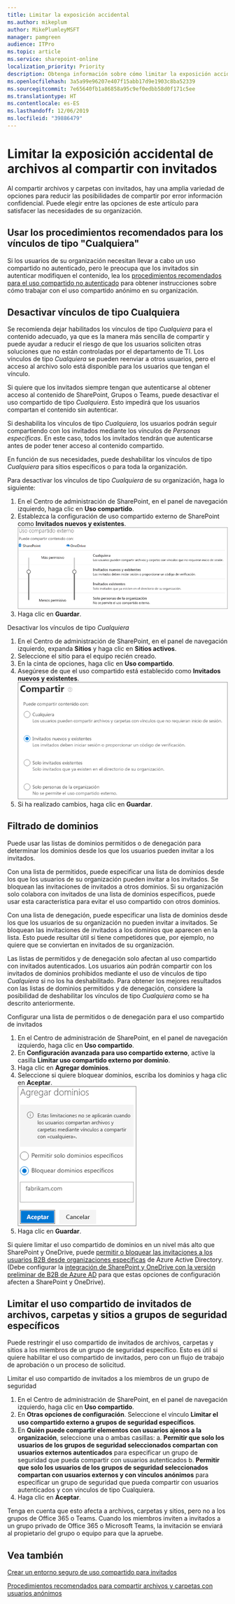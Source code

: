 ```yaml
---
title: Limitar la exposición accidental
ms.author: mikeplum
author: MikePlumleyMSFT
manager: pamgreen
audience: ITPro
ms.topic: article
ms.service: sharepoint-online
localization_priority: Priority
description: Obtenga información sobre cómo limitar la exposición accidental de información al compartir archivos con invitados.
ms.openlocfilehash: 3a5a99e96207e407f15abb17d9e1903c8ba52339
ms.sourcegitcommit: 7e65640fb1a86858a95c9ef0edbb58d0f171c5ee
ms.translationtype: HT
ms.contentlocale: es-ES
ms.lasthandoff: 12/06/2019
ms.locfileid: "39886479"
---
```

# <a name="limit-accidental-exposure-to-files-when-sharing-with-guests"></a>Limitar la exposición accidental de archivos al compartir con invitados

Al compartir archivos y carpetas con invitados, hay una amplia variedad de opciones para reducir las posibilidades de compartir por error información confidencial. Puede elegir entre las opciones de este artículo para satisfacer las necesidades de su organización.

## <a name="use-best-practices-for-anyone-links"></a>Usar los procedimientos recomendados para los vínculos de tipo "Cualquiera"

Si los usuarios de su organización necesitan llevar a cabo un uso compartido no autenticado, pero le preocupa que los invitados sin autenticar modifiquen el contenido, lea los [procedimientos recomendados para el uso compartido no autenticado](best-practices-anonymous-sharing.md) para obtener instrucciones sobre cómo trabajar con el uso compartido anónimo en su organización.

## <a name="turn-off-anyone-links"></a>Desactivar vínculos de tipo Cualquiera

Se recomienda dejar habilitados los vínculos de tipo *Cualquiera* para el contenido adecuado, ya que es la manera más sencilla de compartir y puede ayudar a reducir el riesgo de que los usuarios soliciten otras soluciones que no están controladas por el departamento de TI. Los vínculos de tipo *Cualquiera* se pueden reenviar a otros usuarios, pero el acceso al archivo solo está disponible para los usuarios que tengan el vínculo.

Si quiere que los invitados siempre tengan que autenticarse al obtener acceso al contenido de SharePoint, Grupos o Teams, puede desactivar el uso compartido de tipo *Cualquiera*. Esto impedirá que los usuarios compartan el contenido sin autenticar.

Si deshabilita los vínculos de tipo *Cualquiera*, los usuarios podrán seguir compartiendo con los invitados mediante los vínculos de *Personas específicas*. En este caso, todos los invitados tendrán que autenticarse antes de poder tener acceso al contenido compartido.

En función de sus necesidades, puede deshabilitar los vínculos de tipo *Cualquiera* para sitios específicos o para toda la organización.

Para desactivar los vínculos de tipo *Cualquiera* de su organización, haga lo siguiente: 
1. En el Centro de administración de SharePoint, en el panel de navegación izquierdo, haga clic en **Uso compartido**.
2. Establezca la configuración de uso compartido externo de SharePoint como **Invitados nuevos y existentes**.</br>
   ![Captura de pantalla de la configuración de uso compartido externo del sitio de SharePoint](media/sharepoint-organization-external-sharing-controls-new-users.png)
3. Haga clic en **Guardar**.

Desactivar los vínculos de tipo *Cualquiera*
1. En el Centro de administración de SharePoint, en el panel de navegación izquierdo, expanda **Sitios** y haga clic en **Sitios activos**.
2. Seleccione el sitio para el equipo recién creado.
3. En la cinta de opciones, haga clic en **Uso compartido**.
4. Asegúrese de que el uso compartido está establecido como **Invitados nuevos y existentes**.</br>
   ![Captura de pantalla de la configuración de uso compartido externo del sitio de SharePoint](media/sharepoint-site-external-sharing-settings.png)
5. Si ha realizado cambios, haga clic en **Guardar**.

## <a name="domain-filtering"></a>Filtrado de dominios

Puede usar las listas de dominios permitidos o de denegación para determinar los dominios desde los que los usuarios pueden invitar a los invitados.

Con una lista de permitidos, puede especificar una lista de dominios desde los que los usuarios de su organización pueden invitar a los invitados. Se bloquean las invitaciones de invitados a otros dominios. Si su organización solo colabora con invitados de una lista de dominios específicos, puede usar esta característica para evitar el uso compartido con otros dominios.

Con una lista de denegación, puede especificar una lista de dominios desde los que los usuarios de su organización no pueden invitar a invitados. Se bloquean las invitaciones de invitados a los dominios que aparecen en la lista. Esto puede resultar útil si tiene competidores que, por ejemplo, no quiere que se conviertan en invitados de su organización.

Las listas de permitidos y de denegación solo afectan al uso compartido con invitados autenticados. Los usuarios aún podrán compartir con los invitados de dominios prohibidos mediante el uso de vínculos de tipo *Cualquiera* si no los ha deshabilitado. Para obtener los mejores resultados con las listas de dominios permitidos y de denegación, considere la posibilidad de deshabilitar los vínculos de tipo *Cualquiera* como se ha descrito anteriormente.

Configurar una lista de permitidos o de denegación para el uso compartido de invitados
1. En el Centro de administración de SharePoint, en el panel de navegación izquierdo, haga clic en **Uso compartido**.
2. En **Configuración avanzada para uso compartido externo**, active la casilla **Limitar uso compartido externo por dominio**.
3. Haga clic en **Agregar dominios**.
4. Seleccione si quiere bloquear dominios, escriba los dominios y haga clic en **Aceptar**.</br>
   ![Captura de pantalla de la configuración de SharePoint para limitar el uso compartido externo por dominio](media/sharepoint-sharing-block-domain.png)
5. Haga clic en **Guardar**.

Si quiere limitar el uso compartido de dominios en un nivel más alto que SharePoint y OneDrive, puede [permitir o bloquear las invitaciones a los usuarios B2B desde organizaciones específicas](https://docs.microsoft.com/azure/active-directory/b2b/allow-deny-list) de Azure Active Directory. (Debe configurar la [integración de SharePoint y OneDrive con la versión preliminar de B2B de Azure AD](https://docs.microsoft.com/sharepoint/sharepoint-azureb2b-integration-preview) para que estas opciones de configuración afecten a SharePoint y OneDrive).

## <a name="limit-guest-sharing-of-files-folders-and-sites-to-specified-security-groups"></a>Limitar el uso compartido de invitados de archivos, carpetas y sitios a grupos de seguridad específicos

Puede restringir el uso compartido de invitados de archivos, carpetas y sitios a los miembros de un grupo de seguridad específico. Esto es útil si quiere habilitar el uso compartido de invitados, pero con un flujo de trabajo de aprobación o un proceso de solicitud.

Limitar el uso compartido de invitados a los miembros de un grupo de seguridad
1. En el Centro de administración de SharePoint, en el panel de navegación izquierdo, haga clic en **Uso compartido**.
2. En **Otras opciones de configuración**. Seleccione el vínculo **Limitar el uso compartido externo a grupos de seguridad especíﬁcos**.
3. En **Quién puede compartir elementos con usuarios ajenos a la organización**, seleccione una o ambas casillas: a. **Permitir que solo los usuarios de los grupos de seguridad seleccionados compartan con usuarios externos autenticados** para especificar un grupo de seguridad que pueda compartir con usuarios autenticados b. **Permitir que solo los usuarios de los grupos de seguridad seleccionados compartan con usuarios externos y con vínculos anónimos** para especificar un grupo de seguridad que pueda compartir con usuarios autenticados y con vínculos de tipo Cualquiera.
4. Haga clic en **Aceptar**.

Tenga en cuenta que esto afecta a archivos, carpetas y sitios, pero no a los grupos de Office 365 o Teams. Cuando los miembros inviten a invitados a un grupo privado de Office 365 o Microsoft Teams, la invitación se enviará al propietario del grupo o equipo para que la apruebe.

## <a name="see-also"></a>Vea también

[Crear un entorno seguro de uso compartido para invitados](create-a-secure-guest-sharing-environment.md)

[Procedimientos recomendados para compartir archivos y carpetas con usuarios anónimos](best-practices-anonymous-sharing.md)